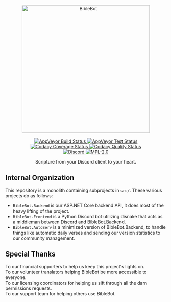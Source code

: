 <p align="center">
    <a alt="BibleBot" href="https://biblebot.xyz">
        <img alt="BibleBot" width="400px" src="https://i.imgur.com/JVBY24z.png">
    </a>
    <br>
    <br>
    <a href="https://ci.appveyor.com/project/SeraphimRP/biblebot">
        <img alt="AppVeyor Build Status" src="https://img.shields.io/appveyor/build/SeraphimRP/BibleBot?style=flat-square&logo=appveyor">
    </a>
    <a href="https://ci.appveyor.com/project/SeraphimRP/biblebot/build/tests">
        <img alt="AppVeyor Test Status" src="https://img.shields.io/appveyor/tests/SeraphimRP/BibleBot?style=flat-square&logo=appveyor">
    </a>
    <a href="https://app.codacy.com/gl/kerygmadigital/BibleBot/dashboard">
        <img alt="Codacy Coverage Status" src="https://img.shields.io/codacy/coverage/2f77eda59dca4477b7b127f94c76db62?style=flat-square&logo=codacy">
    </a>
    <a href="https://app.codacy.com/gl/kerygmadigital/BibleBot/dashboard">
        <img alt="Codacy Quality Status" src="https://img.shields.io/codacy/grade/2f77eda59dca4477b7b127f94c76db62?style=flat-square&logo=codacy">
    </a>
    <br>
    <a alt="Discord" href="https://biblebot.xyz/discord">
        <img alt="Discord" src="https://img.shields.io/discord/362503610006765568?label=discord&style=flat-square">
    </a>
    <a href="https://gitlab.com/kerygmadigital/biblebot/BibleBot/-/blob/master/LICENSE">
        <img alt="MPL-2.0" src="https://img.shields.io/gitlab/license/kerygmadigital%2FBibleBot%2Fbiblebot?style=flat-square">
    </a>
    <br>
</p>
<p align="center">
    Scripture from your Discord client to your heart.
</p>

## Internal Organization

This repository is a monolith containing subprojects in `src/`. These various projects do as follows:

-   `BibleBot.Backend` is our ASP.NET Core backend API, it does most of the heavy lifting of the project.
-   `BibleBot.Frontend` is a Python Discord bot utilizing disnake that acts as a middleman between Discord and BibleBot.Backend.
-   `BibleBot.AutoServ` is a minimized version of BibleBot.Backend, to handle things like automatic daily verses and sending our version statistics to our community management.

## Special Thanks

To our financial supporters to help us keep this project's lights on.  
To our volunteer translators helping BibleBot be more accessible to everyone.  
To our licensing coordinators for helping us sift through all the darn permissions requests.  
To our support team for helping others use BibleBot.

